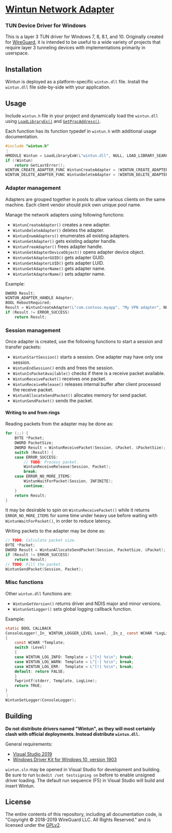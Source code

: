 # [Wintun Network Adapter](https://www.wintun.net/)
### TUN Device Driver for Windows

This is a layer 3 TUN driver for Windows 7, 8, 8.1, and 10. Originally created for [WireGuard](https://www.wireguard.com/), it is intended to be useful to a wide variety of projects that require layer 3 tunneling devices with implementations primarily in userspace.

## Installation

Wintun is deployed as a platform-specific `wintun.dll` file. Install the `wintun.dll` file side-by-side with your application.

## Usage

Include `wintun.h` file in your project and dynamically load the `wintun.dll` using [`LoadLibraryEx()`](https://docs.microsoft.com/en-us/windows/win32/api/libloaderapi/nf-libloaderapi-loadlibraryexa) and [`GetProcAddress()`](https://docs.microsoft.com/en-us/windows/win32/api/libloaderapi/nf-libloaderapi-getprocaddress).

Each function has its function typedef in `wintun.h` with additional usage documentation.

```C
#include "wintun.h"
⋮
HMODULE Wintun = LoadLibraryExW(L"wintun.dll", NULL, LOAD_LIBRARY_SEARCH_APPLICATION_DIR);
if (!Wintun)
    return GetLastError();
WINTUN_CREATE_ADAPTER_FUNC WintunCreateAdapter = (WINTUN_CREATE_ADAPTER_FUNC)GetProcAddress(Wintun, "WintunCreateAdapter");
WINTUN_DELETE_ADAPTER_FUNC WintunDeleteAdapter = (WINTUN_DELETE_ADAPTER_FUNC)GetProcAddress(Wintun, "WintunDeleteAdapter");
```

### Adapter management

Adapters are grouped together in pools to allow various clients on the same machine. Each client vendor should pick own unique pool name.

Manage the network adapters using following functions:

- `WintunCreateAdapter()` creates a new adapter.
- `WintunDeleteAdapter()` deletes the adapter.
- `WintunEnumAdapters()` enumerates all existing adapters.
- `WintunGetAdapter()` gets existing adapter handle.
- `WintunFreeAdapter()` frees adapter handle.
- `WintunGetAdapterDeviceObject()` opens adapter device object.
- `WintunGetAdapterGUID()` gets adapter GUID.
- `WintunGetAdapterLUID()` gets adapter LUID.
- `WintunGetAdapterName()` gets adapter name.
- `WintunSetAdapterName()` sets adapter name.

Example:

```C
DWORD Result;
WINTUN_ADAPTER_HANDLE Adapter;
BOOL RebootRequired;
Result = WintunCreateAdapter(L"com.contoso.myapp", "My VPN adapter", NULL, &Adapter, &RebootRequired);
if (Result != ERROR_SUCCESS)
    return Result;
```

### Session management

Once adapter is created, use the following functions to start a session and transfer packets:

- `WintunStartSession()` starts a session. One adapter may have only one session.
- `WintunEndSession()` ends and frees the session.
- `WintunIsPacketAvailable()` checks if there is a receive packet available.
- `WintunReceivePacket()` receives one packet.
- `WintunReceiveRelease()` releases internal buffer after client processed the receive packet.
- `WintunAllocateSendPacket()` allocates memory for send packet.
- `WintunSendPacket()` sends the packet.

#### Writing to and from rings

Reading packets from the adapter may be done as:

```C
for (;;) {
    BYTE *Packet;
    DWORD PacketSize;
    DWORD Result = WintunReceivePacket(Session, &Packet, &PacketSize);
    switch (Result) {
    case ERROR_SUCCESS:
        // TODO: Process packet.
        WintunReceiveRelease(Session, Packet);
        break;
    case ERROR_NO_MORE_ITEMS:
        WintunWaitForPacket(Session, INFINITE);
        continue;
    }
    return Result;
}
```

It may be desirable to spin on `WintunReceivePacket()` while it returns `ERROR_NO_MORE_ITEMS` for some time under heavy use before waiting with `WintunWaitForPacket()`, in order to reduce latency.

Writing packets to the adapter may be done as:

```C
// TODO: Calculate packet size.
BYTE *Packet;
DWORD Result = WintunAllocateSendPacket(Session, PacketSize, &Packet);
if (Result != ERROR_SUCCESS)
    return Result;
// TODO: Fill the packet.
WintunSendPacket(Session, Packet);
```

### Misc functions

Other `wintun.dll` functions are:

- `WintunGetVersion()` returns driver and NDIS major and minor versions.
- `WintunSetLogger()` sets global logging callback function.

Example:

```C
static BOOL CALLBACK
ConsoleLogger(_In_ WINTUN_LOGGER_LEVEL Level, _In_z_ const WCHAR *LogLine)
{
    const WCHAR *Template;
    switch (Level)
    {
    case WINTUN_LOG_INFO: Template = L"[+] %s\n"; break;
    case WINTUN_LOG_WARN: Template = L"[-] %s\n"; break;
    case WINTUN_LOG_ERR:  Template = L"[!] %s\n"; break;
    default: return FALSE;
    }
    fwprintf(stderr, Template, LogLine);
    return TRUE;
}
⋮
WintunSetLogger(ConsoleLogger);
```

## Building

**Do not distribute drivers named "Wintun", as they will most certainly clash with official deployments. Instead distribute `wintun.dll`.**

General requirements:

- [Visual Studio 2019](https://visualstudio.microsoft.com/downloads/)
- [Windows Driver Kit for Windows 10, version 1903](https://docs.microsoft.com/en-us/windows-hardware/drivers/download-the-wdk)

`wintun.sln` may be opened in Visual Studio for development and building. Be sure to run `bcdedit /set testsigning on` before to enable unsigned driver loading. The default run sequence (F5) in Visual Studio will build and insert Wintun.

## License

The entire contents of this repository, including all documentation code, is "Copyright © 2018-2019 WireGuard LLC. All Rights Reserved." and is licensed under the [GPLv2](COPYING).
